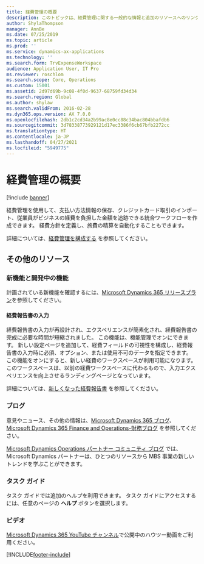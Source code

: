 ```yaml
---
title: 経費管理の概要
description: このトピックは、経費管理に関する一般的な情報と追加のリソースへのリンクについて説明します。 経費管理を使用して、支払い方法情報の保存、クレジットカード取引のインポート、従業員がビジネスの経費を負担した金額を追跡できる統合ワークフローを作成できます。
author: ShylaThompson
manager: AnnBe
ms.date: 07/25/2019
ms.topic: article
ms.prod: ''
ms.service: dynamics-ax-applications
ms.technology: ''
ms.search.form: TrvExpenseWorkspace
audience: Application User, IT Pro
ms.reviewer: roschlom
ms.search.scope: Core, Operations
ms.custom: 15001
ms.assetid: 2d97d69b-9c08-4f0d-9637-68759fd34d34
ms.search.region: Global
ms.author: shylaw
ms.search.validFrom: 2016-02-28
ms.dyn365.ops.version: AX 7.0.0
ms.openlocfilehash: 2db1c2cd34a2b99ac8e0cc88c34bac804bbafdb6
ms.sourcegitcommit: 3d78338773929121d17ec3386f6cb67bfb2272cc
ms.translationtype: HT
ms.contentlocale: ja-JP
ms.lasthandoff: 04/27/2021
ms.locfileid: "5949775"
---
```

# <a name="expense-management-overview"></a>経費管理の概要

[!include [banner](../includes/banner.md)]

経費管理を使用して、支払い方法情報の保存、クレジットカード取引のインポート、従業員がビジネスの経費を負担した金額を追跡できる統合ワークフローを作成できます。 経費方針を定義し、旅費の精算を自動化することもできます。

詳細については、[経費管理を構成する](plan-expense-management.md) を参照してください。

## <a name="additional-resources"></a>その他のリソース

### <a name="whats-new-and-in-development"></a>新機能と開発中の機能

計画されている新機能を確認するには、[Microsoft Dynamics 365 リリースプラン](/dynamics365/release-plans/)を参照してください。

#### <a name="expense-report-entry"></a>経費報告書の入力

経費報告書の入力が再設計され、エクスペリエンスが簡素化され、経費報告書の完成に必要な時間が短縮されました。 この機能は、機能管理でオンにできます。 新しい設定ページを追加して、経費フィールドの可視性を構成し、経費報告書の入力時に必須、オプション、または使用不可のデータを指定できます。 この機能をオンにすると、新しい経費のワークスペースが利用可能になります。 このワークスペースは、以前の経費ワークスペースに代わるもので、入力エクスペリエンスを向上させるランディングページとなっています。

詳細については、[新しくなった経費報告書](ExpenseWorkspaceNew.md) を参照してください。

### <a name="blogs"></a>ブログ

意見やニュース、その他の情報は、[Microsoft Dynamics 365 ブログ](https://community.dynamics.com/b/msftdynamicsblog?c=Enterprise)、[Microsoft Dynamics 365 Finance and Operations-財務ブログ](https://community.dynamics.com/365/financeandoperations/b/financials) を参照してください。

[Microsoft Dynamics Operations パートナー コミュニティ ブログ](https://community.dynamics.com/partner/b/operationspartnercommunityblog) では、 Microsoft Dynamics パートナーは、ひとつのリソースから MBS 事業の新しいトレンドを学ぶことができます。

### <a name="task-guides"></a>タスク ガイド

タスク ガイドでは追加のヘルプを利用できます。 タスク ガイドにアクセスするには、任意のページの **ヘルプ** ボタンを選択します。

### <a name="videos"></a>ビデオ

[Microsoft Dynamics 365 YouTube チャンネル](https://www.youtube.com/channel/UCJGCg4rB3QSs8y_1FquelBQ)で公開中のハウツー動画をご利用ください。


[!INCLUDE[footer-include](../includes/footer-banner.md)]